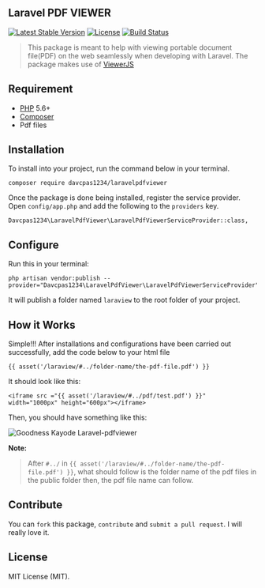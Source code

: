 ## Laravel PDF VIEWER

[![Latest Stable Version](https://poser.pugx.org/davcpas1234/laravel-pdf-viewer/v/stable)](https://packagist.org/packages/davcpas1234/laravelpdfviewer)
[![License](https://poser.pugx.org/davcpas1234/laravel-pdf-viewer/license)](https://packagist.org/packages/davcpas1234/laravelpdfviewer)
[![Build Status](https://scrutinizer-ci.com/g/davcpas1234/laravel-pdf-viewer/badges/build.png?b=master)](https://scrutinizer-ci.com/g/goodnesskay/LARAVEL-PDF-VIEWER/build-status/master)

> This package is meant to help with viewing portable document file(PDF) on the web seamlessly when developing with Laravel. The package makes use of [ViewerJS](http://viewerjs.org) 

## Requirement

- [PHP](https://php.net) 5.6+ 
- [Composer](https://getcomposer.org)
- Pdf files

## Installation
To install into your project, run the command below in your terminal.

```
composer require davcpas1234/laravelpdfviewer
```

Once the package is done being installed, register the service provider. Open `config/app.php` and add the following to the `providers` key.

 ```
 Davcpas1234\LaravelPdfViewer\LaravelPdfViewerServiceProvider::class,
 ```
 
 ## Configure
 Run this in your terminal:
 ```
php artisan vendor:publish --provider="Davcpas1234\LaravelPdfViewer\LaravelPdfViewerServiceProvider" 
```
It will publish a folder named `laraview` to the root folder of your project.

##  How it Works
Simple!!! After installations and configurations have been carried out successfully, add the code below to your html file
 ```
 {{ asset('/laraview/#../folder-name/the-pdf-file.pdf') }}

```
It should look like this:
```
<iframe src ="{{ asset('/laraview/#../pdf/test.pdf') }}" width="1000px" height="600px"></iframe>
```
Then, you should have something like this:

![Goodness Kayode Laravel-pdfviewer](https://cloud.githubusercontent.com/assets/16525886/26499445/9483e444-422a-11e7-81cf-9569b8f33669.png)


**Note:** 
> After `#../` in `{{ asset('/laraview/#../folder-name/the-pdf-file.pdf') }}`, what should follow is the folder name of the pdf files in the public 
folder then, the pdf file name can follow.



## Contribute

You can `fork` this package, `contribute` and `submit a pull request`. I will really love it.


## License

MIT License (MIT).


